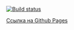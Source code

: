 [![Build status](https://ci.appveyor.com/api/projects/status/85n82cr85nlppnld?svg=true)](https://ci.appveyor.com/project/Vitaly93232/ra-hw5-t2)

[Ссылка на Github Pages](https://ravenrvs.github.io/RA_HW5_T2/)
